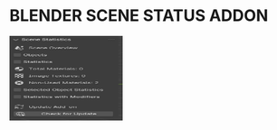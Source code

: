 <h1> BLENDER SCENE STATUS ADDON</h1>


<img src="https://github.com/Ananth002/ICONS/blob/be93c203108dcafe358e1e58022a226bbe700428/Screenshot%202024-11-25%20112724.png" width="200" height="150">
